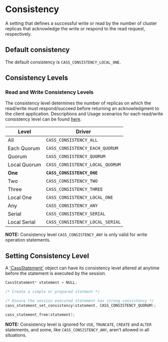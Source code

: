 # Consistency

A setting that defines a successful write or read by the number of cluster
replicas that acknowledge the write or respond to the read request,
respectively.

## Default consistency

The default consistency is `CASS_CONSISTENCY_LOCAL_ONE`.

## Consistency Levels

### Read and Write Consistency Levels

The consistency level determines the number of replicas on which the read/write
must respond/succeed before returning an acknowledgment to the client
application. Descriptions and Usage scenarios for each read/write consistency
level can be found
[here](http://docs.datastax.com/en/cassandra/latest/cassandra/dml/dmlConfigConsistency.html).

<table class="table table-striped table-hover table-condensed">
  <thead>
  <tr>
   <th>Level</th>
   <th>Driver</th>
  </tr>
  </thead>

  <tbody>
  <tr>
   <td>All</td>
   <td><code>CASS_CONSISTENCY_ALL</code></td>
  </tr>
  <tr>
   <td>Each Quorum</td>
   <td><code>CASS_CONSISTENCY_EACH_QUORUM</code></td>
  </tr>
  <tr>
   <td>Quorum</td>
   <td><code>CASS_CONSISTENCY_QUORUM</code></td>
  </tr>
  <tr>
   <td>Local Quorum</td>
   <td><code>CASS_CONSISTENCY_LOCAL_QUORUM</code></td>
  </tr>
  <tr>
   <td><b>One</b></td>
   <td><code><b>CASS_CONSISTENCY_ONE</b></code></td>
  </tr>
  <tr>
   <td>Two</td>
   <td><code>CASS_CONSISTENCY_TWO</code></td>
  </tr>
  <tr>
   <td>Three</td>
   <td><code>CASS_CONSISTENCY_THREE</code></td>
  </tr>
  <tr>
   <td>Local One</td>
   <td><code>CASS_CONSISTENCY_LOCAL_ONE</code></td>
  </tr>
  <tr>
   <td>Any</td>
   <td><code>CASS_CONSISTENCY_ANY</code></td>
  </tr>
  <tr>
   <td>Serial</td>
   <td><code>CASS_CONSISTENCY_SERIAL</code></td>
  </tr>
  <tr>
   <td>Local Serial</td>
   <td><code>CASS_CONSISTENCY_LOCAL_SERIAL</code></td>
  </tr>
  </tbody>
</table>

**NOTE:** Consistency level `CASS_CONSISTENCY_ANY` is only valid for write operation statements.

## Setting Consistency Level

A ['CassStatement'](http://datastax.github.io/cpp-driver/api/struct.CassFuture/) object
can have its consistency level altered at anytime before the statement is
executed by the session.

```c
CassStatement* statement = NULL;

/* Create a simple or prepared statment */

/* Ensure the session executed statement has strong consistency */
cass_statement_set_consistency(statement, CASS_CONSISTENCY_QUORUM);

cass_statement_free(statement);
```

**NOTE:** Consistency level is ignored for `USE`, `TRUNCATE`, `CREATE` and `ALTER`
statements, and some, like `CASS_CONSISTENCY_ANY`, aren’t allowed in all situations.
